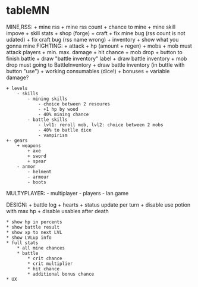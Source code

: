 # tableMN
MINE,RSS:
	+ mine rss
	+ mine rss count
	+ chance to mine
	+ mine skill impove
	+ skill stats
	+ shop (forge)
	+ craft
	+ fix mine bug (rss count is not udated)
	+ fix craft bug (rss name wrong)
	+ inventory
	+ show what you gonna mine
FIGHTING:
	+ attack
	+ hp (amount + regen)
	+ mobs
	+ mob must attack players
	+ min. max. damage
	+ hit chance
	+ mob drop
	+ button to finish battle
	+ draw "battle inventory" label
	+ draw battle inventory
	+ mob drop must going to BattleInventory
	+ draw battle inventory (in buttle with button "use")
	+ working consumables (dice!)
		+ bonuses
		+ variable damage?

	+ levels
		- skills
			- mining skills
				- choice between 2 resoures
				- +1 hp by wood
				- 40% mining chance
			- battle skills
				- lvl1: reroll mob, lvl2: choice between 2 mobs
				- 40% to batlle dice
				- vampirism
	+- gears
		+ weapons
			+ axe
			+ sword
			+ spear
		- armor
			- helment
			- armour
			- boots
MULTYPLAYER:
	- multiplayer 
	- players
	- lan game

DESIGN:
	+ battle log
	+ hearts
	+ status update per turn
	+ disable use potion with max hp
	+ disable usables after death
	
	* show hp in percents
	* show battle result
	* show xp to next LVL
	* show LVLup info
	* full stats
		* all mine chances
		* battle
			* crit chance
			* crit multiplier
			* hit chance
			* additional bonus chance
	* UX
